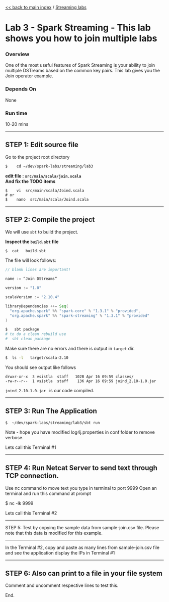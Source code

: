 [<< back to main index](../README.md) / [Streaming labs](./README.md)

Lab 3 - Spark Streaming - This lab shows you how to join multiple labs  
==================================

### Overview
One of the most useful features of Spark Streaming is your ability to join multiple DSTreams based on the common key pairs. 
This lab gives you the Join operator example. 

### Depends On 
None

### Run time
10-20 mins


---------------------
STEP 1: Edit source file
---------------------
Go to the project root directory
```bash
$    cd ~/dev/spark-labs/streaming/lab3
```

**edit file : `src/main/scala/join.scala`**  
**And fix the TODO items**

```
$    vi  src/main/scala/Joind.scala
# or 
$    nano  src/main/scala/Joind.scala
```


--------------------------
STEP 2: Compile the project
--------------------------
We will use `sbt` to build the project.  

**Inspect the `build.sbt` file**
```bash
$  cat   build.sbt
```

The file will look follows:
```scala
// blank lines are important!

name := “Join DStreams“

version := "1.0"

scalaVersion := "2.10.4"

libraryDependencies ++= Seq(
  "org.apache.spark" %% "spark-core" % "1.3.1" % "provided",
  "org.apache.spark" %% "spark-streaming" % "1.3.1" % "provided"
)

```

```bash
$   sbt package
# to do a clean rebuild use
#  sbt clean package
```

Make sure there are no errors and there is output in `target` dir.
```bash
$  ls -l   target/scala-2.10
```
You should see output like follows
```
drwxr-xr-x  3 vsistla  staff   102B Apr 16 09:59 classes/
-rw-r--r--  1 vsistla  staff    13K Apr 16 09:59 joind_2.10-1.0.jar
```

`joind_2.10-1.0.jar `  is our code compiled.
 
--------------------------
STEP 3: Run The Application
--------------------------
```
$  ~/dev/spark-labs/streaming/lab3/sbt run
```
Note - hope you have modified log4j.properties in conf folder to remove verbose. 

Lets call this Terminal #1

----------------
STEP 4: Run Netcat Server to send text through TCP connection.
----------------

Use nc command to move text you type in terminal to port 9999
Open an terminal and run this command at prompt

$ nc -lk 9999

Lets call this Terminal #2

-------------------------
STEP 5:  Test by copying the sample data from sample-join.csv file. Please note that this data is modified for this example. 

-------------------------

In the Terminal #2, copy and paste as many lines from sample-join.csv file and see the application display the 
IPs in Terminal #1


--------------------------
STEP 6: Also can print to a file in your file system
---------------------------

Comment and uncomment respective lines to test this. 

End. 
